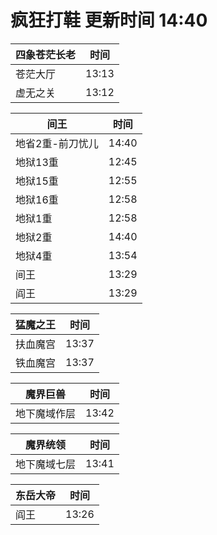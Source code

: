 # 疯狂打鞋 更新时间 14:40

| 四象苍茫长老   | 时间    |
|--------|-------|
| 苍茫大厅 | 13:13 |
| 虚无之关 | 13:12 |

| 间王   | 时间    |
|--------|-------|
| 地省2重-前刀忧儿 | 14:40 |
| 地狱13重 | 12:45 |
| 地狱15重 | 12:55 |
| 地狱16重 | 12:58 |
| 地狱1重 | 12:58 |
| 地狱2重 | 14:40 |
| 地狱4重 | 13:54 |
| 间王 | 13:29 |
| 阎王 | 13:29 |

| 猛魔之王   | 时间    |
|--------|-------|
| 扶血魔宫 | 13:37 |
| 铁血魔宫 | 13:37 |

| 魔界巨兽   | 时间    |
|--------|-------|
| 地下魔域作层 | 13:42 |

| 魔界统领   | 时间    |
|--------|-------|
| 地下魔域七层 | 13:41 |

| 东岳大帝   | 时间    |
|--------|-------|
| 阎王 | 13:26 |